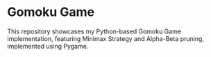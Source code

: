 # Gomoku Game
This repository showcases my Python-based Gomoku Game implementation, featuring Minimax Strategy and Alpha-Beta pruning, implemented using Pygame.